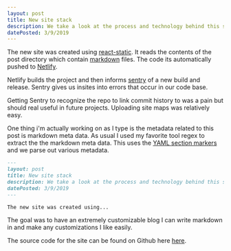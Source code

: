 ```yaml
---
layout: post
title: New site stack
description: We take a look at the process and technology behind this site.
datePosted: 3/9/2019
---
```



The new site was created using [react-static](https://github.com/nozzle/react-static). It reads the contents of the post directory which contain [markdown](https://en.wikipedia.org/wiki/Markdown) files. The code its automatically pushed to [Netlify](https://netlify.com).

Netlify builds the project and then informs [sentry](https://sentry.io) of a new build and release. Sentry gives us insites into errors that occur in our code base.

Getting Sentry to recognize the repo to link commit history to was a pain but should real useful in future projects. Uploading site maps was relatively easy.

One thing i'm actually working on as I type is the metadata related to this post is markdown meta data. As usual I used my favorite tool regex to extract the the markdown meta data. This uses the [YAML section markers](https://stackoverflow.com/questions/44215896/markdown-metadata-format) and we parse out various metadata.

```markdown
---
layout: post
title: New site stack
description: We take a look at the process and technology behind this site.
datePosted: 3/9/2019
---

The new site was created using...
```

The goal was to have an extremely customizable blog I can write markdown in and make any customizations I like easily.

The source code for the site can be found on Github here [here](https://github.com/ncrmro/ncrmro-static).